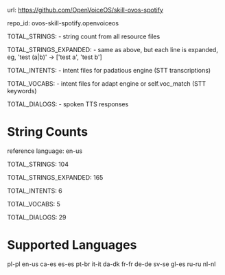 
url: https://github.com/OpenVoiceOS/skill-ovos-spotify

repo_id: ovos-skill-spotify.openvoiceos

TOTAL_STRINGS:  - string count from all resource files

TOTAL_STRINGS_EXPANDED: - same as above, but each line is expanded, eg, 'test (a|b)' -> ['test a', 'test b']

TOTAL_INTENTS: - intent files for padatious engine (STT transcriptions)

TOTAL_VOCABS: - intent files for adapt engine or self.voc_match (STT keywords)

TOTAL_DIALOGS: - spoken TTS responses


# String Counts

reference language: en-us

TOTAL_STRINGS: 104  

TOTAL_STRINGS_EXPANDED: 165  

TOTAL_INTENTS: 6  

TOTAL_VOCABS: 5  

TOTAL_DIALOGS: 29  

# Supported Languages

pl-pl
en-us
ca-es
es-es
pt-br
it-it
da-dk
fr-fr
de-de
sv-se
gl-es
ru-ru
nl-nl
